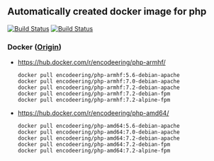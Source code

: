 ## Automatically created docker image for php

[![Build Status](https://travis-ci.org/encodeering/docker-php.svg?branch=master)](https://travis-ci.org/encodeering/docker-php)
[![Build Status](https://semaphoreci.com/api/v1/encodeering/docker-php/branches/master/shields_badge.svg)](https://semaphoreci.com/encodeering/docker-php)

### Docker ([Origin](https://github.com/docker-library/php))

- https://hub.docker.com/r/encodeering/php-armhf/

    ```docker pull encodeering/php-armhf:5.6-debian-apache```  
    ```docker pull encodeering/php-armhf:7.0-debian-apache```  
    ```docker pull encodeering/php-armhf:7.2-debian-apache```  
    ```docker pull encodeering/php-armhf:7.2-debian-fpm```  
    ```docker pull encodeering/php-armhf:7.2-alpine-fpm```

- https://hub.docker.com/r/encodeering/php-amd64/

    ```docker pull encodeering/php-amd64:5.6-debian-apache```  
    ```docker pull encodeering/php-amd64:7.0-debian-apache```  
    ```docker pull encodeering/php-amd64:7.2-debian-apache```  
    ```docker pull encodeering/php-amd64:7.2-debian-fpm```  
    ```docker pull encodeering/php-amd64:7.2-alpine-fpm```
